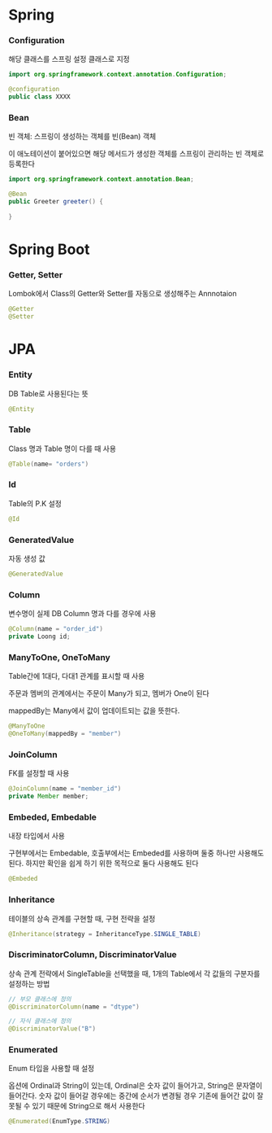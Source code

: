 
# Spring
### Configuration
해당 클래스를 스프링 설정 클래스로 지정
```java
import org.springframework.context.annotation.Configuration;

@configuration
public class XXXX
```

### Bean
빈 객체: 스프링이 생성하는 객체를 빈(Bean) 객체

이 애노테이션이 붙어있으면 해당 메서드가 생성한 객체를 스프링이 관리하는 빈 객체로 등록한다

```java
import org.springframework.context.annotation.Bean;

@Bean
public Greeter greeter() {
    
}
```



# Spring Boot
### Getter, Setter
Lombok에서 Class의 Getter와 Setter를 자동으로 생성해주는 Annnotaion
```java
@Getter
@Setter
```

# JPA
### Entity
DB Table로 사용된다는 뜻
```java
@Entity
```

### Table
Class 명과 Table 명이 다를 때 사용
```java
@Table(name= "orders")
```

### Id
Table의 P.K 설정
```java
@Id
```

### GeneratedValue
자동 생성 값
```java
@GeneratedValue
```

### Column
변수명이 실제 DB Column 명과 다를 경우에 사용
```java
@Column(name = "order_id")
private Loong id;
```

### ManyToOne, OneToMany
Table간에 1대다, 다대1 관계를 표시할 때 사용

주문과 멤버의 관계에서는 주문이 Many가 되고, 멤버가 One이 된다

mappedBy는 Many에서 값이 업데이트되는 값을 뜻한다.
```java
@ManyToOne
@OneToMany(mappedBy = "member")
```

### JoinColumn 
FK를 설정할 때 사용
```java
@JoinColumn(name = "member_id")
private Member member;
```


### Embeded, Embedable
내장 타입에서 사용

구현부에서는 Embedable, 호출부에서는 Embeded를 사용하며 둘중 하나만 사용해도 된다. 하지만 확인을 쉽게 하기 위한 목적으로 둘다 사용해도 된다
```java
@Embeded
```

### Inheritance
테이블의 상속 관계를 구현할 때, 구현 전략을 설정
```java
@Inheritance(strategy = InheritanceType.SINGLE_TABLE)
```

### DiscriminatorColumn, DiscriminatorValue
상속 관계 전략에서 SingleTable을 선택했을 때, 1개의 Table에서 각 값들의 구분자를 설정하는 방법
```java
// 부모 클래스에 정의
@DiscriminatorColumn(name = "dtype")

// 자식 클래스에 정의
@DiscriminatorValue("B")
```

### Enumerated
Enum 타입을 사용할 때 설정

옵션에 Ordinal과 String이 있는데, Ordinal은 숫자 값이 들어가고, String은 문자열이 들어간다. 숫자 값이 들어갈 경우에는 중간에 순서가 변경될 경우 기존에 들어간 값이 잘못될 수 있기 때문에 String으로 해서 사용한다

```java
@Enumerated(EnumType.STRING)
```
